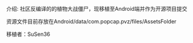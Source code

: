介绍:
社区反编译的的植物大战僵尸，现移植至Android端并作为开源项目提交

资源文件目前存放在Android/data/com.popcap.pvz/files/AssetsFolder

移植者：SuSen36
